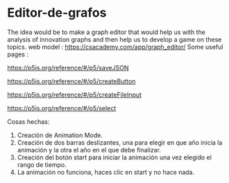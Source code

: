 # Editor-de-grafos
The idea would be to make a graph editor that would help us with the analysis of innovation graphs and then help us to develop a game on these topics.
web model : https://csacademy.com/app/graph_editor/
Some useful pages : 

https://p5js.org/reference/#/p5/saveJSON 

https://p5js.org/reference/#/p5/createButton 

https://p5js.org/reference/#/p5/createFileInput 

https://p5js.org/reference/#/p5/select 

Cosas hechas:
1. Creación de Animation Mode.
2. Creación de dos barras deslizantes, una para elegir en que año inicia la animación y la otra el año en el que debe finalizar.
3. Creación del botón start para iniciar la animación una vez elegido el rango de tiempo.
4. La animación no funciona, haces clic en start y no hace nada.